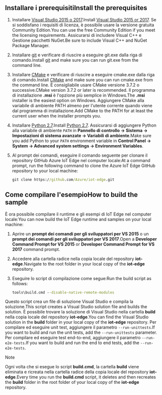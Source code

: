## <a name="install-the-prerequisites"></a><span data-ttu-id="6e943-101">Installare i prerequisiti</span><span class="sxs-lookup"><span data-stu-id="6e943-101">Install the prerequisites</span></span>

1. <span data-ttu-id="6e943-102">Installare [Visual Studio 2015 o 2017](https://www.visualstudio.com).</span><span class="sxs-lookup"><span data-stu-id="6e943-102">Install [Visual Studio 2015 or 2017](https://www.visualstudio.com).</span></span> <span data-ttu-id="6e943-103">Se si soddisfano i requisiti di licenza, è possibile usare la versione gratuita Community Edition.</span><span class="sxs-lookup"><span data-stu-id="6e943-103">You can use the free Community Edition if you meet the licensing requirements.</span></span> <span data-ttu-id="6e943-104">Assicurarsi di includere Visual C++ e Gestione pacchetti NuGet.</span><span class="sxs-lookup"><span data-stu-id="6e943-104">Be sure to include Visual C++ and NuGet Package Manager.</span></span>

1. <span data-ttu-id="6e943-105">Installare [git](http://www.git-scm.com) e verificare di riuscire a eseguire git.exe dalla riga di comando.</span><span class="sxs-lookup"><span data-stu-id="6e943-105">Install [git](http://www.git-scm.com) and make sure you can run git.exe from the command line.</span></span>

1. <span data-ttu-id="6e943-106">Installare [CMake](https://cmake.org/download/) e verificare di riuscire a eseguire cmake.exe dalla riga di comando.</span><span class="sxs-lookup"><span data-stu-id="6e943-106">Install [CMake](https://cmake.org/download/) and make sure you can run cmake.exe from the command line.</span></span> <span data-ttu-id="6e943-107">È consigliabile usare CMake versione 3.7.2 o successive.</span><span class="sxs-lookup"><span data-stu-id="6e943-107">CMake version 3.7.2 or later is recommended.</span></span> <span data-ttu-id="6e943-108">Il programma di installazione **.msi** è l'opzione più semplice in Windows.</span><span class="sxs-lookup"><span data-stu-id="6e943-108">The **.msi** installer is the easiest option on Windows.</span></span> <span data-ttu-id="6e943-109">Aggiungere CMake alla variabile di ambiente PATH almeno per l'utente corrente quando viene dal programma di installazione.</span><span class="sxs-lookup"><span data-stu-id="6e943-109">Add CMake to the PATH for at least the current user when the installer prompts you.</span></span>

1. <span data-ttu-id="6e943-110">Installare [Python 2.7](https://www.python.org/downloads/release/python-27).</span><span class="sxs-lookup"><span data-stu-id="6e943-110">Install [Python 2.7](https://www.python.org/downloads/release/python-27).</span></span> <span data-ttu-id="6e943-111">Assicurarsi di aggiungere Python alla variabile di ambiente `PATH` in **Pannello di controllo -> Sistema -> Impostazioni di sistema avanzate -> Variabili di ambiente**.</span><span class="sxs-lookup"><span data-stu-id="6e943-111">Make sure you add Python to your `PATH` environment variable in **Control Panel -> System -> Advanced system settings -> Environment Variables**.</span></span>

1. <span data-ttu-id="6e943-112">Al prompt dei comandi, eseguire il comando seguente per clonare il repository GitHub Azure IoT Edge nel computer locale:</span><span class="sxs-lookup"><span data-stu-id="6e943-112">At a command prompt, run the following command to clone the Azure IoT Edge GitHub repository to your local machine:</span></span>

    ```cmd
    git clone https://github.com/Azure/iot-edge.git
    ```

## <a name="how-to-build-the-sample"></a><span data-ttu-id="6e943-113">Come compilare l'esempio</span><span class="sxs-lookup"><span data-stu-id="6e943-113">How to build the sample</span></span>

<span data-ttu-id="6e943-114">È ora possibile compilare il runtime e gli esempi di IoT Edge nel computer locale:</span><span class="sxs-lookup"><span data-stu-id="6e943-114">You can now build the IoT Edge runtime and samples on your local machine:</span></span>

1. <span data-ttu-id="6e943-115">Aprire un **prompt dei comandi per gli sviluppatori per VS 2015** o un **prompt dei comandi per gli sviluppatori per VS 2017**.</span><span class="sxs-lookup"><span data-stu-id="6e943-115">Open a **Developer Command Prompt for VS 2015** or **Developer Command Prompt for VS 2017** command prompt.</span></span>

1. <span data-ttu-id="6e943-116">Accedere alla cartella radice nella copia locale del repository **iot-edge**.</span><span class="sxs-lookup"><span data-stu-id="6e943-116">Navigate to the root folder in your local copy of the **iot-edge** repository.</span></span>

1. <span data-ttu-id="6e943-117">Eseguire lo script di compilazione come segue:</span><span class="sxs-lookup"><span data-stu-id="6e943-117">Run the build script as follows:</span></span>

    ```cmd
    tools\build.cmd --disable-native-remote-modules
    ```

<span data-ttu-id="6e943-118">Questo script crea un file di soluzione Visual Studio e compila la soluzione.</span><span class="sxs-lookup"><span data-stu-id="6e943-118">This script creates a Visual Studio solution file and builds the solution.</span></span> <span data-ttu-id="6e943-119">È possibile trovare la soluzione di Visual Studio nella cartella **build** nella copia locale del repository **iot-edge**.</span><span class="sxs-lookup"><span data-stu-id="6e943-119">You can find the Visual Studio solution in the **build** folder in your local copy of the **iot-edge** repository.</span></span> <span data-ttu-id="6e943-120">Per compilare ed eseguire unit test, aggiungere il parametro `--run-unittests`.</span><span class="sxs-lookup"><span data-stu-id="6e943-120">If you want to build and run the unit tests, add the `--run-unittests` parameter.</span></span> <span data-ttu-id="6e943-121">Per compilare ed eseguire test end-to-end, aggiungere il parametro `--run-e2e-tests`.</span><span class="sxs-lookup"><span data-stu-id="6e943-121">If you want to build and run the end to end tests, add the `--run-e2e-tests`.</span></span>

> [!NOTE]
> <span data-ttu-id="6e943-122">Ogni volta che si esegue lo script **build.cmd**, la cartella **build** viene eliminata e ricreata nella cartella radice della copia locale del repository **iot-edge**.</span><span class="sxs-lookup"><span data-stu-id="6e943-122">Every time you run the **build.cmd** script, it deletes and then recreates the **build** folder in the root folder of your local copy of the **iot-edge** repository.</span></span>